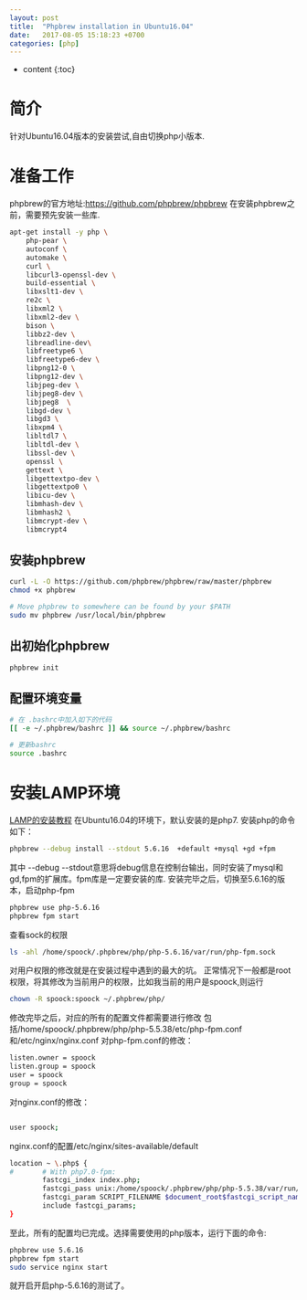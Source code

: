 ```yaml
---
layout: post
title:  "Phpbrew installation in Ubuntu16.04"
date:   2017-08-05 15:18:23 +0700
categories: [php]
---
```

* content
{:toc}

# 简介
针对Ubuntu16.04版本的安装尝试,自由切换php小版本.

# 准备工作
phpbrew的官方地址:https://github.com/phpbrew/phpbrew
在安装phpbrew之前，需要预先安装一些库.

```bash
apt-get install -y php \
	php-pear \
	autoconf \
	automake \
	curl \ 
	libcurl3-openssl-dev \
	build-essential \
	libxslt1-dev \
	re2c \
	libxml2 \
	libxml2-dev \
	bison \
	libbz2-dev \
	libreadline-dev\
	libfreetype6 \
	libfreetype6-dev \
	libpng12-0 \
	libpng12-dev \
	libjpeg-dev \
	libjpeg8-dev \
	libjpeg8  \
	libgd-dev \
	libgd3 \
	libxpm4 \
	libltdl7 \
	libltdl-dev \
	libssl-dev \
	openssl \
	gettext \
	libgettextpo-dev \
	libgettextpo0 \
	libicu-dev \
	libmhash-dev \
	libmhash2 \
	libmcrypt-dev \
	libmcrypt4
```

## 安装phpbrew

```bash
curl -L -O https://github.com/phpbrew/phpbrew/raw/master/phpbrew
chmod +x phpbrew

# Move phpbrew to somewhere can be found by your $PATH
sudo mv phpbrew /usr/local/bin/phpbrew
```

## 出初始化phpbrew

```bash
phpbrew init
```

## 配置环境变量

```bash
# 在 .bashrc中加入如下的代码
[[ -e ~/.phpbrew/bashrc ]] && source ~/.phpbrew/bashrc

# 更新bashrc
source .bashrc
```

# 安装LAMP环境

[LAMP的安装教程](https://www.digitalocean.com/community/tutorials/how-to-install-linux-nginx-mysql-php-lemp-stack-in-ubuntu-16-04)
在Ubuntu16.04的环境下，默认安装的是php7.
安装php的命令如下：
```bash
phpbrew --debug install --stdout 5.6.16  +default +mysql +gd +fpm
```

其中 --debug --stdout意思将debug信息在控制台输出，同时安装了mysql和gd,fpm的扩展库。fpm库是一定要安装的库.
安装完毕之后，切换至5.6.16的版本，启动php-fpm

```bash
phpbrew use php-5.6.16
phpbrew fpm start
```

查看sock的权限

```bash
ls -ahl /home/spoock/.phpbrew/php/php-5.6.16/var/run/php-fpm.sock
```

对用户权限的修改就是在安装过程中遇到的最大的坑。
正常情况下一般都是root权限，将其修改为当前用户的权限，比如我当前的用户是spoock,则运行

```bash
chown -R spoock:spoock ~/.phpbrew/php/
```

修改完毕之后，对应的所有的配置文件都需要进行修改
包括/home/spoock/.phpbrew/php/php-5.5.38/etc/php-fpm.conf和/etc/nginx/nginx.conf
对php-fpm.conf的修改：

```bash
listen.owner = spoock
listen.group = spoock
user = spoock
group = spoock
```
对nginx.conf的修改：

```bash

user spoock;

```

nginx.conf的配置/etc/nginx/sites-available/default

```bash
location ~ \.php$ {
#       # With php7.0-fpm:
        fastcgi_index index.php;
        fastcgi_pass unix:/home/spoock/.phpbrew/php/php-5.5.38/var/run/php-fpm.sock;
        fastcgi_param SCRIPT_FILENAME $document_root$fastcgi_script_name;
        include fastcgi_params;
}
```

至此，所有的配置均已完成。选择需要使用的php版本，运行下面的命令:

```bash
phpbrew use 5.6.16
phpbrew fpm start
sudo service nginx start
```

就开启开启php-5.6.16的测试了。
